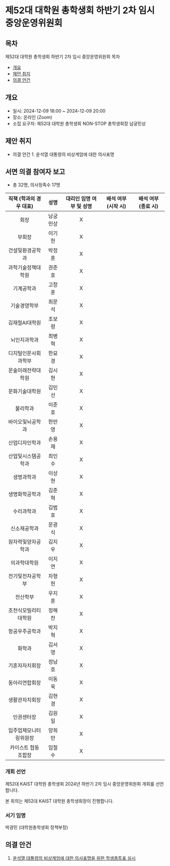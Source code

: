 제52대 대학원 총학생회 하반기 2차 임시 중앙운영위원회 
===

## 목차

제52대 대학원 총학생회 하반기 2차 임시 중앙운영위원회 목차
- [개요](#개요) 
- [제안 취지](#제안-취지)
- [의결 안건](#의결-안건)

## 개요

- 일시: 2024-12-09 18:00 ~ 2024-12-09 20:00
- 장소: 온라인 (Zoom)
- 소집 요구자: 제52대 대학원 총학생회 NON-STOP 총학생회장 남궁민상

## 제안 취지
- 의결 안건 1. 윤석열 대통령의 비상계엄에 대한 의사표명

## 서면 의결 참여자 보고
- 총 32명, 의사정족수 17명

| 직책 (학과의 경우 대표) | 성명 | 대리인 임명 여부 및 성명 | 배석 여부 (시작 시) | 배석 여부 (종료 시) |
|:---:|:---:|:---:|:---:|:---:|
| 회장 | 남궁민상 |  X |   |   |
| 부회장 | 이기헌 |  X |   |   |
| 건설및환경공학과 | 박정훈 |  X |   |   |
| 과학기술정책대학원 | 권준호 |  X |   |   |
| 기계공학과 | 고창훈 |  X |   |   |
| 기술경영학부 | 최문석 |  X |   |   |
| 김재철AI대학원 | 조보령 |  X |   |   |
| 뇌인지과학과 | 최병혁 |  X |   |   |
| 디지털인문사회과학부 | 한묘경 |  X |   |   |
| 문술미래전략대학원 | 김시현 |  X |   |   |
| 문화기술대학원 | 김민선 |  X |   |   |
| 물리학과 | 이준호 |  X |   |   |   |
| 바이오및뇌공학과 | 한만영 |  X |   |   |
| 산업디자인학과 | 손용재 |  X |   |   |
| 산업및시스템공학과 | 최인수 |  X |   |   |
| 생명과학과 | 이상현 |  X |   |   |
| 생명화학공학과 | 김준혁 |  X |   |   |
| 수리과학과 | 김범호 |  X |   |   |
| 신소재공학과 | 문광식 |  X |   |   |
| 원자력및양자공학과 | 김지우 |  X |   |   |
| 의과학대학원 | 이지연 |  X |   |   |
| 전기및전자공학부 | 차형헌 |  X |   |   |
| 전산학부 | 우지훈 |  X |   |   |
| 조천식모빌리티대학원 | 정해찬 |  X |   |   |
| 항공우주공학과 | 박지혁 |  X |   |   |
| 화학과 | 김서영 |  X |   |   |
| 기혼자자치회장 | 정남호 |  X |   |   |
| 동아리연합회장 | 이동욱 |  X |   |   |
| 생활관자치회장 | 김현경 |  X |   |   |
| 인권센터장 | 김원일 |  X |   |   |
| 입주업체모니터링위원장 | 양희만 |  X |   |   |
| 카이스트 협동조합장 | 임철수 |  X |   |   |


### 개회 선언
제52대 KAIST 대학원 총학생회 2024년 하반기 2차 임시 중앙운영위원회 개회를 선언합니다. 

본 회의는 제52대 KAIST 대학원 총학생회장이 진행합니다.

### 서기 임명
박광민 (대학원총학생회 정책부장)

## 의결 안건

1. [윤석열 대통령의 비상계엄에 대한 의사표명을 위한 학생총투표 실시](의결안건/비상계엄-대응-의사표명.md) 
